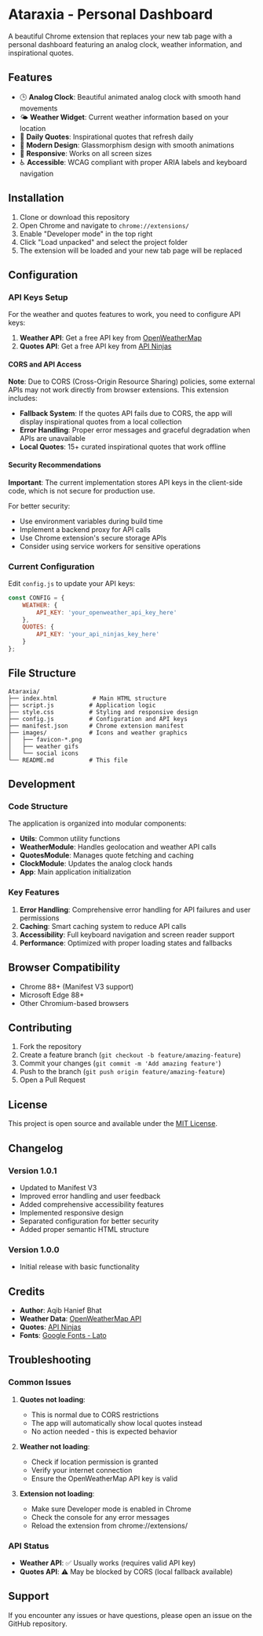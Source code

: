# Ataraxia - Personal Dashboard

A beautiful Chrome extension that replaces your new tab page with a personal dashboard featuring an analog clock, weather information, and inspirational quotes.

## Features

- 🕒 **Analog Clock**: Beautiful animated analog clock with smooth hand movements
- 🌤️ **Weather Widget**: Current weather information based on your location
- 💭 **Daily Quotes**: Inspirational quotes that refresh daily
- 🎨 **Modern Design**: Glassmorphism design with smooth animations
- 📱 **Responsive**: Works on all screen sizes
- ♿ **Accessible**: WCAG compliant with proper ARIA labels and keyboard navigation

## Installation

1. Clone or download this repository
2. Open Chrome and navigate to `chrome://extensions/`
3. Enable "Developer mode" in the top right
4. Click "Load unpacked" and select the project folder
5. The extension will be loaded and your new tab page will be replaced

## Configuration

### API Keys Setup

For the weather and quotes features to work, you need to configure API keys:

1. **Weather API**: Get a free API key from [OpenWeatherMap](https://openweathermap.org/api)
2. **Quotes API**: Get a free API key from [API Ninjas](https://api.api-ninjas.com/)

#### CORS and API Access

**Note**: Due to CORS (Cross-Origin Resource Sharing) policies, some external APIs may not work directly from browser extensions. This extension includes:

- **Fallback System**: If the quotes API fails due to CORS, the app will display inspirational quotes from a local collection
- **Error Handling**: Proper error messages and graceful degradation when APIs are unavailable
- **Local Quotes**: 15+ curated inspirational quotes that work offline

#### Security Recommendations

**Important**: The current implementation stores API keys in the client-side code, which is not secure for production use.

For better security:
- Use environment variables during build time
- Implement a backend proxy for API calls
- Use Chrome extension's secure storage APIs
- Consider using service workers for sensitive operations

### Current Configuration

Edit `config.js` to update your API keys:

```javascript
const CONFIG = {
    WEATHER: {
        API_KEY: 'your_openweather_api_key_here'
    },
    QUOTES: {
        API_KEY: 'your_api_ninjas_key_here'
    }
};
```

## File Structure

```
Ataraxia/
├── index.html          # Main HTML structure
├── script.js          # Application logic
├── style.css          # Styling and responsive design
├── config.js          # Configuration and API keys
├── manifest.json      # Chrome extension manifest
├── images/            # Icons and weather graphics
│   ├── favicon-*.png
│   ├── weather gifs
│   └── social icons
└── README.md          # This file
```

## Development

### Code Structure

The application is organized into modular components:

- **Utils**: Common utility functions
- **WeatherModule**: Handles geolocation and weather API calls
- **QuotesModule**: Manages quote fetching and caching
- **ClockModule**: Updates the analog clock hands
- **App**: Main application initialization

### Key Features

1. **Error Handling**: Comprehensive error handling for API failures and user permissions
2. **Caching**: Smart caching system to reduce API calls
3. **Accessibility**: Full keyboard navigation and screen reader support
4. **Performance**: Optimized with proper loading states and fallbacks

## Browser Compatibility

- Chrome 88+ (Manifest V3 support)
- Microsoft Edge 88+
- Other Chromium-based browsers

## Contributing

1. Fork the repository
2. Create a feature branch (`git checkout -b feature/amazing-feature`)
3. Commit your changes (`git commit -m 'Add amazing feature'`)
4. Push to the branch (`git push origin feature/amazing-feature`)
5. Open a Pull Request

## License

This project is open source and available under the [MIT License](LICENSE).

## Changelog

### Version 1.0.1
- Updated to Manifest V3
- Improved error handling and user feedback
- Added comprehensive accessibility features
- Implemented responsive design
- Separated configuration for better security
- Added proper semantic HTML structure

### Version 1.0.0
- Initial release with basic functionality

## Credits

- **Author**: Aqib Hanief Bhat
- **Weather Data**: [OpenWeatherMap API](https://openweathermap.org/)
- **Quotes**: [API Ninjas](https://api.api-ninjas.com/)
- **Fonts**: [Google Fonts - Lato](https://fonts.google.com/specimen/Lato)

## Troubleshooting

### Common Issues

1. **Quotes not loading**: 
   - This is normal due to CORS restrictions
   - The app will automatically show local quotes instead
   - No action needed - this is expected behavior

2. **Weather not loading**:
   - Check if location permission is granted
   - Verify your internet connection
   - Ensure the OpenWeatherMap API key is valid

3. **Extension not loading**:
   - Make sure Developer mode is enabled in Chrome
   - Check the console for any error messages
   - Reload the extension from chrome://extensions/

### API Status

- **Weather API**: ✅ Usually works (requires valid API key)
- **Quotes API**: ⚠️ May be blocked by CORS (local fallback available)

## Support

If you encounter any issues or have questions, please open an issue on the GitHub repository.
